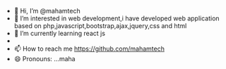 - 👋 Hi, I’m @mahamtech
- 👀 I’m interested in web development,i have developed web application based on php,javascript,bootstrap,ajax,jquery,css and html
- 🌱 I’m currently learning react js
- 
- 📫 How to reach me https://github.com/mahamtech
- 😄 Pronouns: ...maha


<!---
mahamtech/mahamtech is a ✨ special ✨ repository because its `README.md` (this file) appears on your GitHub profile.
You can click the Preview link to take a look at your changes.
--->
